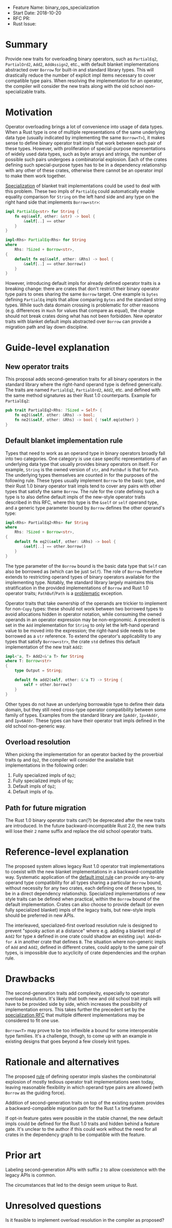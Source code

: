 - Feature Name: binary_ops_specialization
- Start Date: 2018-10-20
- RFC PR:
- Rust Issue:

# Summary
[summary]: #summary

Provide new traits for overloading binary operators, such as
`PartialEq2`, `PartialOrd2`, `Add2`, `AddAssign2`, etc.,
with default blanket implementations abstracted over `Borrow`
for built-in and standard library types. This will drastically reduce
the number of explicit impl items necessary to cover compatible type pairs.
When resolving the implementation for an operator, the compiler will
consider the new traits along with the old school non-specializable traits.

# Motivation
[motivation]: #motivation

Operator overloading brings a lot of convenience into usage of data types.
When a Rust type is one of multiple representations of the same underlying
data type (usually indicated by implementing the same `Borrow<T>`), it makes
sense to define binary operator trait impls that work between each pair of
these types. However, with proliferation of special-purpose representations
of widely used data types, such as byte arrays and strings, the number of
possible such pairs undergoes a combinatorial explosion. Each of
the crates defining such special-purpose types has to be in a dependency
relationship with any other of these crates, otherwise there cannot be
an operator impl to make them work together.

[Specialization][rfc1210] of blanket trait implementations could be used to
deal with this problem. These two impls of `PartialEq` could automatically
enable equality comparison for `String` on the left hand side and any type
on the right hand side that implements `Borrow<str>`:

```rust
impl PartialEq<str> for String {
    fn eq(&self, other: &str) -> bool {
        &self[..] == other
    }
}

impl<Rhs> PartialEq<Rhs> for String
where
    Rhs: ?Sized + Borrow<str>,
{
    default fn eq(&self, other: &Rhs) -> bool {
        &self[..] == other.borrow()
    }
}
```

However, introducing default impls for already defined operator traits
is a breaking change: there are crates that don't restrict their
binary operator type pairs to ones sharing the same `Borrow` target.
One example is `bytes` defining `PartialEq` impls that allow comparing
`Bytes` and the standard string types. While such data domain crossing is
problematic for other reasons (e.g. differences in `Hash` for values that
compare as equal), the change should not break crates doing what has not been
forbidden. New operator traits with blanket default impls abstracted over
`Borrow` can provide a migration path and lay down discipline.

# Guide-level explanation
[guide-level-explanation]: #guide-level-explanation

## New operator traits
[new-operator-traits]: #new-operator-traits

This proposal adds second-generation traits for all binary operators in
the standard library where the right-hand operand type is defined generically.
The traits are named `PartialEq2`, `PartialOrd2`, `Add2`, etc. and defined
with the same method signatures as their Rust 1.0 counterparts. Example
for `PartialEq2`:

```rust
pub trait PartialEq2<Rhs: ?Sized = Self> {
    fn eq2(&self, other: &Rhs) -> bool;
    fn ne2(&self, other: &Rhs) -> bool { !self.eq(other) }
}
```

## Default blanket implementation rule
[default-blanket-implementation-rule]: #default-blanket-implementation-rule

Types that need to work as an operand type in binary operators broadly
fall into two categories. One category is use case specific representations
of an underlying data type that usually provides binary operators on itself.
For example, `String` is the owned version of `str`, and `PathBuf` is that
for `Path`. The underlying types themselves are counted in for the purposes
of the following rule.
These types usually implement `Borrow` to the basic type, and their Rust 1.0
binary operator trait impls tend to cover any pairs with other types that
satisfy the same `Borrow`. The rule for the crate defining such a type is to
also define default impls of the new-style operator traits described in
this RFC, where this type is the `&self` or `self` operand type, and a
generic type parameter bound by `Borrow` defines the other operand's type:

```rust
impl<Rhs> PartialEq2<Rhs> for String
where
    Rhs: ?Sized + Borrow<str>,
{
    default fn eq2(&self, other: &Rhs) -> bool {
        &self[..] == other.borrow()
    }
}
```

The type parameter of the `Borrow` bound is the basic data type that `Self`
can also be borrowed as (which can be just `Self`). The role of `Borrow`
therefore extends to restricting operand types of binary operators
available for the implementing type.
Notably, the standard library largely maintains this stratification in the
provided implementations of `Borrow` and Rust 1.0 operator traits;
`PathBuf`/`Path` is a [problematic][issue55319] exception.

Operator traits that take ownership of the operands are trickier to implement
for non-`Copy` types: these should not work between two borrowed types
to avoid allocations hidden in operator notation, while consuming the
owned operands in an operator expression may be non-ergonomic.
A precedent is set in the `Add` implementation for `String` to only let
the left-hand operand value to be moved into the expression; the right-hand
side needs to be borrowed as a `str` reference.
To extend the operator's applicability to any types that satisfy
`Borrow<str>`, the crate `std` defines this default implementation of
the new trait `Add2`:

```rust
impl<'a, T> Add2<&'a T> for String
where T: Borrow<str>
{
    type Output = String;

    default fn add2(self, other: &'a T) -> String {
        self + other.borrow()
    }
}
```

Other types do not have an underlying borrowable type to define their data
domain, but they still need cross-type operator compatibility between some
family of types. Examples from the standard library are `IpAddr`, `Ipv4Addr`,
and `Ipv6Addr`. These types can have their operator trait impls defined
in the old school non-generic way.

## Overload resolution
[overload-resolution]: #overload-resolution

When picking the implementation for an operator backed by the proverbial
traits `Op` and `Op2`, the compiler will consider the available trait
implementations in the following order:

1. Fully specialized impls of `Op2`;
2. Fully specialized impls of `Op`;
3. Default impls of `Op2`;
4. Default impls of `Op`.

## Path for future migration
[path-for-future-migration]: #path-for-future-migration

The Rust 1.0 binary operator traits can(?) be deprecated
after the new traits are introduced. In the future backward-incompatible
Rust 2.0, the new traits will lose their `2` name suffix and replace the
old school operator traits.

# Reference-level explanation
[reference-level-explanation]: #reference-level-explanation

The proposed system allows legacy Rust 1.0 operator trait implementations
to coexist with the new blanket implementations in a backward-compatible way.
Systematic application of the [default impl rule][default-blanket-implementation-rule]
can provide any-to-any operand type compatibility for all types sharing a
particular `Borrow` bound, without necessity for any two crates, each defining
one of these types, to be in a direct dependency relationship.
Specialized implementations of new style traits can be defined when practical,
within the `Borrow` bound of the default implementation. Crates can also
choose to provide default (or even fully specialized blanket) impls of
the legacy traits, but new-style impls should be preferred in new APIs.

The interleaved, specialized-first overload resolution rule is designed to
prevent "spooky action at a distance" where e.g. adding a blanket impl of
`Add2` for type `A` defined in one crate could shadow an existing
`impl Add<B> for A` in another crate that defines `B`. The situation where
non-generic impls of `Add` and `Add2`, defined in different crates, could
apply to the same pair of types, is impossible due to acyclicity of crate
dependencies and the orphan rule.

# Drawbacks
[drawbacks]: #drawbacks

The second-generation traits add complexity, especially to operator
overload resolution. It's likely that both new and old school trait impls
will have to be provided side by side, which increases the possibility of
implementation errors. This takes further the precedent set by the
[specialization RFC][rfc1210] that multiple different implementations may be
considered to fit one use.

`Borrow<T>` may prove to be too inflexible a bound for some interoperable
type families. It's a challenge, though, to come up with an example in
existing designs that goes beyond a few closely knit types.

# Rationale and alternatives
[rationale-and-alternatives]: #rationale-and-alternatives

The proposed [rule][default-blanket-implementation-rule] of defining
operator impls slashes the combinatorial explosion of mostly tedious
operator trait implementations seen today, leaving reasonable flexibility
in which operand type pairs are allowed (with `Borrow` as the guiding force).

Addition of second-generation traits on top of the existing system
provides a backward-compatible migration path for the Rust 1.x timeframe.

If opt-in feature gates were possible in the stable channel, the new default
impls could be defined for the Rust 1.0 traits and hidden behind a feature
gate. It's unclear to the author if this could work without the need for
all crates in the dependency graph to be compatible with the feature.

# Prior art
[prior-art]: #prior-art

Labeling second-generation APIs with suffix `2` to allow coexistence
with the legacy APIs is common.

The circumstances that led to the design seem unique to Rust.

# Unresolved questions
[unresolved-questions]: #unresolved-questions

Is it feasible to implement overload resolution in the compiler as proposed?

[rfc1210]: ./1210-impl-specialization.md
[issue55319]: https://github.com/rust-lang/rust/issues/55319
